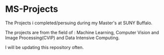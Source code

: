 # MS-Projects
The Projects i completed/persuing during my Master's at SUNY Buffalo. 

The projects are from the field of :
Machine Learning,
Computer Vision and Image Processing(CVIP) and Data Intensive Computing.

I will be updating this repository often.
